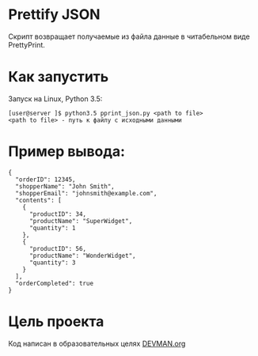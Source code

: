 # Prettify JSON

Скрипт возвращает получаемые из файла данные в читабельном виде PrettyPrint.

# Как запустить

Запуск на Linux, Python 3.5:

    [user@server ]$ python3.5 pprint_json.py <path to file>
    <path to file> - путь к файлу с исходными данными

# Пример вывода:

    {
      "orderID": 12345,
      "shopperName": "John Smith",
      "shopperEmail": "johnsmith@example.com",
      "contents": [
        {
          "productID": 34,
          "productName": "SuperWidget",
          "quantity": 1
        },
        {
          "productID": 56,
          "productName": "WonderWidget",
          "quantity": 3
        }
      ],
      "orderCompleted": true
    }


# Цель проекта

Код написан в образовательных целях
[DEVMAN.org](https://devman.org)
